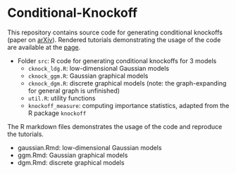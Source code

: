 # Conditional-Knockoff
This repository contains source code for generating conditional knockoffs (paper on [arXiv](https://arxiv.org/abs/1903.02806)).
Rendered tutorials demonstrating the usage of the code are available at the [page](http://lucasjanson.fas.harvard.edu/code/ConditionalKnockoffs).

- Folder `src`: R code for generating conditional knockoffs for 3 models
  - `cknock_ldg.R`: low-dimensional Gaussian models
  - `cknock_ggm.R`: Gaussian graphical models
  - `cknock_dgm.R`: discrete graphical models (note: the graph-expanding for general graph is unfinished)
  - `util.R`: utility functions
  - `knockoff_measure`: computing importance statistics, adapted from the R package `knockoff`
  
The R markdown files demonstrates the usage of the code and reproduce the tutorials. 
  - gaussian.Rmd: low-dimensional Gaussian models
  - ggm.Rmd: Gaussian graphical models
  - dgm.Rmd: discrete graphical models

